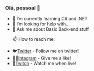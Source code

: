 ### Olá, pessoal 👋

- 🌱 I’m currently learning C# and .NET
- 🤔 I’m looking for help with...
- 💬 Ask me about Basic Back-end stuff
<ul type="square"> 
<p>📫 How to reach me:</p>
<li>🐦<a href="https://twitter.com/_luisjanes" target="_blank" rel="external">Twitter</a> - Follow me on twitter!</li>
<li>🤳🏼<a href="https://www.instagram.com/luisjanes/" target="_blank" rel="external">Intagram</a> - Give me a like!</li>
<li>🎥<a href="https://www.twitch.tv/tiltanes" target="_blank" rel="external">Twitch</a> - Watch me when live!</li>
</ul>

